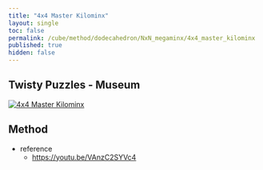 ```yaml
---
title: "4x4 Master Kilominx"
layout: single
toc: false
permalink: /cube/method/dodecahedron/NxN_megaminx/4x4_master_kilominx
published: true
hidden: false
---
```


<head>
  <base target="_blank">
</head>



## Twisty Puzzles - Museum

<a href="https://twistypuzzles.com/app/museum/museum_showitem.php?pkey=2325">
  <img alt="4x4 Master Kilominx" src="https://twistypuzzles.com/museum/large/02325-05.jpg">
</a>



## Method

- reference
  - <https://youtu.be/VAnzC2SYVc4>
